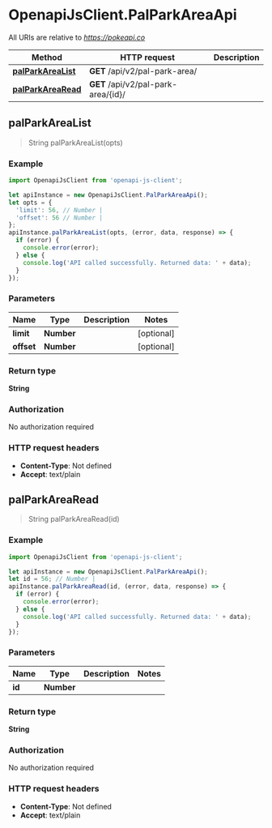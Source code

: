 # OpenapiJsClient.PalParkAreaApi

All URIs are relative to *https://pokeapi.co*

Method | HTTP request | Description
------------- | ------------- | -------------
[**palParkAreaList**](PalParkAreaApi.md#palParkAreaList) | **GET** /api/v2/pal-park-area/ | 
[**palParkAreaRead**](PalParkAreaApi.md#palParkAreaRead) | **GET** /api/v2/pal-park-area/{id}/ | 



## palParkAreaList

> String palParkAreaList(opts)



### Example

```javascript
import OpenapiJsClient from 'openapi-js-client';

let apiInstance = new OpenapiJsClient.PalParkAreaApi();
let opts = {
  'limit': 56, // Number | 
  'offset': 56 // Number | 
};
apiInstance.palParkAreaList(opts, (error, data, response) => {
  if (error) {
    console.error(error);
  } else {
    console.log('API called successfully. Returned data: ' + data);
  }
});
```

### Parameters


Name | Type | Description  | Notes
------------- | ------------- | ------------- | -------------
 **limit** | **Number**|  | [optional] 
 **offset** | **Number**|  | [optional] 

### Return type

**String**

### Authorization

No authorization required

### HTTP request headers

- **Content-Type**: Not defined
- **Accept**: text/plain


## palParkAreaRead

> String palParkAreaRead(id)



### Example

```javascript
import OpenapiJsClient from 'openapi-js-client';

let apiInstance = new OpenapiJsClient.PalParkAreaApi();
let id = 56; // Number | 
apiInstance.palParkAreaRead(id, (error, data, response) => {
  if (error) {
    console.error(error);
  } else {
    console.log('API called successfully. Returned data: ' + data);
  }
});
```

### Parameters


Name | Type | Description  | Notes
------------- | ------------- | ------------- | -------------
 **id** | **Number**|  | 

### Return type

**String**

### Authorization

No authorization required

### HTTP request headers

- **Content-Type**: Not defined
- **Accept**: text/plain


